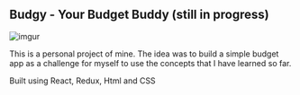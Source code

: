 ## Budgy - Your Budget Buddy (still in progress)

![imgur](https://i.imgur.com/DuILEIx.gif)

This is a personal project of mine. The idea was to build a simple budget app as a challenge for myself to use the concepts that I have learned so far.

Built using React, Redux, Html and CSS
